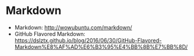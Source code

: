 # Markdown

- Markdown: http://wowubuntu.com/markdown/
- GitHub Flavored Markdown: https://dslztx.github.io/blog/2016/06/30/GitHub-Flavored-Markdown%E8%AF%AD%E6%B3%95%E4%BB%8B%E7%BB%8D/
